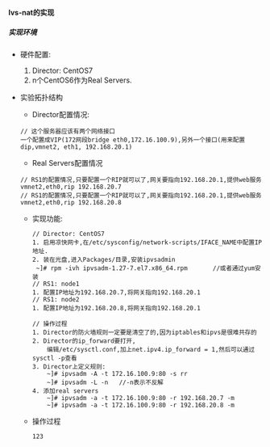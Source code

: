#### lvs-nat的实现
##### 实现环境
- 硬件配置:
    1. Director: CentOS7
    2. n个CentOS6作为Real Servers.
- 实验拓扑结构

	- Director配置情况:

    ```
    // 这个服务器应该有两个网络接口
    一个配置成VIP(172网段bridge eth0,172.16.100.9),另外一个接口(用来配置dip,vmnet2, eth1, 192.168.20.1)
    ```

    - Real Servers配置情况

    ```
    // RS1的配置情况,只要配置一个RIP就可以了,网关要指向192.168.20.1,提供web服务
    vmnet2,eth0,rip 192.168.20.7
    // RS1的配置情况,只要配置一个RIP就可以了,网关要指向192.168.20.1,提供web服务
    vmnet2,eth0,rip 192.168.20.8
    ```

    - 实现功能:

      ```
      // Director: CentOS7
      1. 启用凉快网卡,在/etc/sysconfig/network-scripts/IFACE_NAME中配置IP地址.
      2. 装在光盘,进入Packages/目录,安装ipvsadmin
  	   ~]# rpm -ivh ipvsadm-1.27-7.el7.x86_64.rpm		//或者通过yum安装
      // RS1: node1
      1. 配置IP地址为192.168.20.7,将网关指向192.168.20.1
      // RS1: node2
      1. 配置IP地址为192.168.20.8,将网关指向192.168.20.1

      // 操作过程
      1. Director的防火墙规则一定要是清空了的,因为iptables和ipvs是很难共存的
      2. Director的ip_forward要打开,
          编辑/etc/sysctl.conf,加上net.ipv4.ip_forward = 1,然后可以通过sysctl -p查看
      3. Director上定义规则:
          ~]# ipvsadm -A -t 172.16.100.9:80 -s rr
          ~]# ipvsadm -L -n   //-n表示不反解
      4. 添加real servers
          ~]# ipvsadm -a -t 172.16.100.9:80 -r 192.168.20.7 -m
          ~]# ipvsadm -a -t 172.16.100.9:80 -r 192.168.20.8 -m
      ```

   - 操作过程
      ```
      123
      ```
